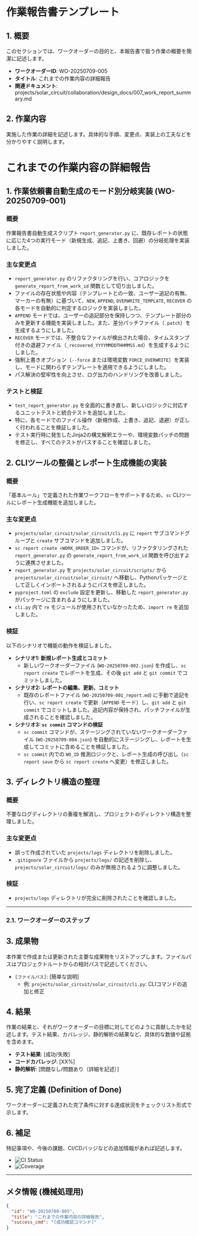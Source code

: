 <!-- TEMPLATE_START -->
# 作業報告書テンプレート

## 1. 概要

このセクションでは、ワークオーダーの目的と、本報告書で扱う作業の概要を簡潔に記述します。

- **ワークオーダーID**: WO-20250709-005
- **タイトル**: これまでの作業内容の詳細報告
- **関連ドキュメント**: projects/solar_circuit/collaboration/design_docs/007_work_report_summary.md

## 2. 作業内容

実施した作業の詳細を記述します。具体的な手順、変更点、実装上の工夫などを分かりやすく説明します。

# これまでの作業内容の詳細報告

## 1. 作業依頼書自動生成のモード別分岐実装 (WO-20250709-001)

### 概要
作業報告書自動生成スクリプト `report_generator.py` に、既存レポートの状態に応じた4つの実行モード（新規生成、追記、上書き、回避）の分岐処理を実装しました。

### 主な変更点
- `report_generator.py` のリファクタリングを行い、コアロジックを `generate_report_from_work_id` 関数として切り出しました。
- ファイルの存在状態や内容（テンプレートとの一致、ユーザー追記の有無、マーカーの有無）に基づいて、`NEW`, `APPEND`, `OVERWRITE_TEMPLATE`, `RECOVER` の各モードを自動的に判定するロジックを実装しました。
- `APPEND` モードでは、ユーザーの追記部分を保持しつつ、テンプレート部分のみを更新する機能を実装しました。また、差分パッチファイル（`.patch`）を生成するようにしました。
- `RECOVER` モードでは、不整合なファイルが検出された場合、タイムスタンプ付きの退避ファイル（`_recovered_YYYYMMDDTHHMMSS.md`）を生成するようにしました。
- 強制上書きオプション（`--force` または環境変数 `FORCE_OVERWRITE`）を実装し、モードに関わらずテンプレートを適用できるようにしました。
- パス解決の堅牢性を向上させ、ログ出力のハンドリングを改善しました。

### テストと検証
- `test_report_generator.py` を全面的に書き直し、新しいロジックに対応するユニットテストと統合テストを追加しました。
- 特に、各モードでのファイル操作（新規作成、上書き、追記、退避）が正しく行われることを検証しました。
- テスト実行時に発生したJinja2の構文解釈エラーや、環境変数パッチの問題を修正し、すべてのテストがパスすることを確認しました。

## 2. CLIツールの整備とレポート生成機能の実装

### 概要
「基本ルール」で定義された作業ワークフローをサポートするため、`sc` CLIツールにレポート生成機能を追加しました。

### 主な変更点
- `projects/solar_circuit/solar_circuit/cli.py` に `report` サブコマンドグループと `create` サブコマンドを追加しました。
- `sc report create <WORK_ORDER_ID>` コマンドが、リファクタリングされた `report_generator.py` の `generate_report_from_work_id` 関数を呼び出すように連携させました。
- `report_generator.py` を `projects/solar_circuit/scripts/` から `projects/solar_circuit/solar_circuit/` へ移動し、Pythonパッケージとして正しくインポートされるようにパスを修正しました。
- `pyproject.toml` の `exclude` 設定を更新し、移動した `report_generator.py` がパッケージに含まれるようにしました。
- `cli.py` 内で `re` モジュールが使用されていなかったため、`import re` を追加しました。

### 検証
以下のシナリオで機能の動作を検証しました。

- **シナリオ1: 新規レポート生成とコミット**
  - 新しいワークオーダーファイル (`WO-20250709-002.json`) を作成し、`sc report create` でレポートを生成、その後 `git add` と `git commit` でコミットしました。
- **シナリオ2: レポートの編集、更新、コミット**
  - 既存のレポートファイル (`WO-20250709-001_report.md`) に手動で追記を行い、`sc report create` で更新（`APPEND` モード）し、`git add` と `git commit` でコミットしました。追記内容が保持され、パッチファイルが生成されることを確認しました。
- **シナリオ3: `sc commit` コマンドの検証**
  - `sc commit` コマンドが、ステージングされていないワークオーダーファイル (`WO-20250709-004.json`) を自動的にステージングし、レポートを生成してコミットに含めることを検証しました。
  - `sc commit` 内での `WO_ID` 推測ロジックと、レポート生成の呼び出し（`sc report save` から `sc report create` へ変更）を修正しました。

## 3. ディレクトリ構造の整理

### 概要
不要なログディレクトリの重複を解消し、プロジェクトのディレクトリ構造を整理しました。

### 主な変更点
- 誤って作成されていた `projects/logs` ディレクトリを削除しました。
- `.gitignore` ファイルから `projects/logs/` の記述を削除し、`projects/solar_circuit/logs/` のみが無視されるように調整しました。

### 検証
- `projects/logs` ディレクトリが完全に削除されたことを確認しました。

---

### 2.1. ワークオーダーのステップ



## 3. 成果物

本作業で作成または更新された主要な成果物をリストアップします。ファイルパスはプロジェクトルートからの相対パスで記述してください。

- `[ファイルパス]`: [簡単な説明]
  - 例: `projects/solar_circuit/solar_circuit/cli.py`: CLIコマンドの追加と修正

## 4. 結果

作業の結果と、それがワークオーダーの目標に対してどのように貢献したかを記述します。テスト結果、カバレッジ、静的解析の結果など、具体的な数値や証拠を含めます。

- **テスト結果**: [成功/失敗]
- **コードカバレッジ**: [XX%]
- **静的解析**: [問題なし/問題あり（詳細を記述）]

## 5. 完了定義 (Definition of Done)

ワークオーダーに定義された完了条件に対する達成状況をチェックリスト形式で示します。



## 6. 補足

特記事項や、今後の課題、CI/CDバッジなどの追加情報があれば記述します。

- ![CI Status](https://example.com/ci-badge.svg)
- ![Coverage](https://example.com/coverage-badge.svg)

---

## メタ情報 (機械処理用)

```json
{
  "id": "WO-20250709-005",
  "title": "これまでの作業内容の詳細報告",
  "success_cmd": "[成功確認コマンド]"
}
````

<!-- TEMPLATE_END -->